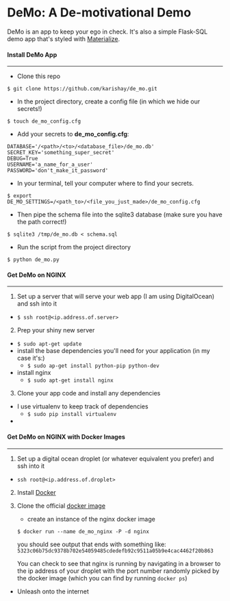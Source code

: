 # DeMo: A De-motivational Demo

 DeMo is an app to keep your ego in check. It's also a simple Flask-SQL demo app that's styled with [Materialize](http://materializecss.com/).

#### Install DeMo App
*****


* Clone this repo
```
$ git clone https://github.com/karishay/de_mo.git
```

* In the project directory, create a config file (in which we hide our secrets!)
```
$ touch de_mo_config.cfg
```

* Add your secrets to **de_mo_config.cfg**:
```
DATABASE='/<path>/<to>/<database_file>/de_mo.db'
SECRET_KEY='something_super_secret'
DEBUG=True
USERNAME='a_name_for_a_user'
PASSWORD='don't_make_it_password'
```

* In your terminal, tell your computer where to find your secrets.

 ```
 $ export DE_MO_SETTINGS=/<path_to>/<file_you_just_made>/de_mo_config.cfg
 ```

* Then pipe the schema file into the sqlite3 database
  (make sure you have the path correct!)
```
$ sqlite3 /tmp/de_mo.db < schema.sql
```

* Run the script from the project directory
```
$ python de_mo.py
```

#### Get DeMo on NGINX
********

1. Set up a server that will serve your web app (I am using DigitalOcean) and ssh into it
  - `$ ssh root@<ip.address.of.server>`

2. Prep your shiny new server
  - `$ sudo apt-get update`
  - install the base dependencies you'll need for your application (in my case it's:)
    - `$ sudo ap-get install python-pip python-dev `
  - install nginx
    - `$ sudo apt-get install nginx`

3. Clone your app code and install any dependencies
  - I use virtualenv to keep track of dependencies
    - `$ sudo pip install virtualenv`
  - 


#### Get DeMo on NGINX with Docker Images
*****

1. Set up a digital ocean droplet (or whatever equivalent you prefer) and ssh into it
  - `ssh root@<ip.address.of.droplet>`

2. Install [Docker](https://docs.docker.com/installation/ubuntulinux/)

3. Clone the official [docker image](https://blog.docker.com/2015/04/tips-for-deploying-nginx-official-image-with-docker/)
    - create an instance of the nginx docker image
    ```
    $ docker run --name de_mo_nginx -P -d nginx
    ```
    you should see output that ends with something like:
    `
    5323c06b75dc9378b702e54059485cdedefb92c9511a05b9e4cac4462f20b863
    `

     You can check to see that nginx is running by navigating in a browser to the ip address of your droplet with the port number randomly picked by the docker image (which you can find by running `docker ps`)

* Unleash onto the internet
